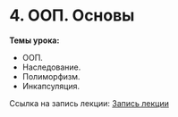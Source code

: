 # 4. ООП. Основы

**Темы урока:**

- ООП.
- Наследование.
- Полиморфизм.
- Инкапсуляция.

Ссылка на запись лекции:
[Запись лекции]([url](https://youtu.be/kXSpXc64vxI))
